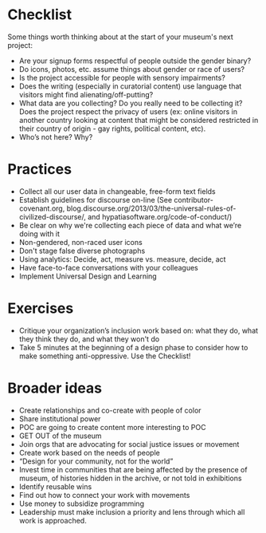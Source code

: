 # Checklist

Some things worth thinking about at the start of your museum's next project:

- Are your signup forms respectful of people outside the gender binary?
- Do icons, photos, etc. assume things about gender or race of users?
- Is the project accessible for people with sensory impairments?
- Does the writing (especially in curatorial content) use language that visitors might find alienating/off-putting?
- What data are you collecting? Do you really need to be collecting it? Does the project respect the privacy of users (ex: online visitors in another country looking at content that might be considered restricted in their country of origin - gay rights, political content, etc).
- Who’s not here? Why?


# Practices

- Collect all our user data in changeable, free-form text fields
- Establish guidelines for discourse on-line (See contributor-covenant.org, blog.discourse.org/2013/03/the-universal-rules-of-civilized-discourse/, and hypatiasoftware.org/code-of-conduct/)
- Be clear on why we're collecting each piece of data and what we’re doing with it
- Non-gendered, non-raced user icons
- Don't stage false diverse photographs
- Using analytics: Decide, act, measure vs. measure, decide, act
- Have face-to-face conversations with your colleagues
- Implement Universal Design and Learning

# Exercises

- Critique your organization’s inclusion work based on: what they do, what they think they do, and what they won't do
- Take 5 minutes at the beginning of a design phase to consider how to make something anti-oppressive. Use the Checklist!

# Broader ideas
- Create relationships and co-create with people of color
- Share institutional power
- POC are going to create content more interesting to POC
- GET OUT of the museum
- Join orgs that are advocating for social justice issues or movement
- Create work based on the needs of people
- “Design for your community, not for the world”
- Invest time in communities that are being affected by the presence of museum, of histories hidden in the archive, or not told in exhibitions
- Identify reusable wins
- Find out how to connect your work with movements
- Use money to subsidize programming
- Leadership must make inclusion a priority and lens through which all work is approached.
